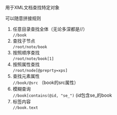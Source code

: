 用于XML文档查找特定对象

可以随意拼接规则

1. 任意目录查找全体（无论多深都是//）<br/>
	`//book`
2. 查找子节点<br/>
	`/root/note/book`
3. 按照顺序查找<br/>
    `/root/note/book[1]`
4. 按照属性查找<br/>
    `/root/node[@preprty=xps]`
5. 查找元素属性<br/>
	`//book/@src`		（book的src属性）
6. 模糊查询<br/>
	`//book[contains(@id, "se_")`		(id包含se_的book
7. 标签内容<br/>
	`//book.text`
